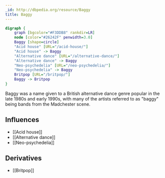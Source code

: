 ```yaml
---
_id: http://dbpedia.org/resource/Baggy
title: Baggy
---
```


```dot
digraph {
	graph [bgcolor="#F3DDB8" rankdir=LR]
	node [color="#26242F" penwidth=3.0]
	Baggy [shape=circle]
	"Acid house" [URL="/acid-house/"]
	"Acid house" -> Baggy
	"Alternative dance" [URL="/alternative-dance/"]
	"Alternative dance" -> Baggy
	"Neo-psychedelia" [URL="/neo-psychedelia/"]
	"Neo-psychedelia" -> Baggy
	Britpop [URL="/britpop/"]
	Baggy -> Britpop
}
```

Baggy was a name given to a British alternative dance genre popular in the late 1980s and early 1990s, with many of the artists referred to as "baggy" being bands from the Madchester scene.

## Influences
- [[Acid house]]
- [[Alternative dance]]
- [[Neo-psychedelia]]

## Derivatives
- [[Britpop]]
